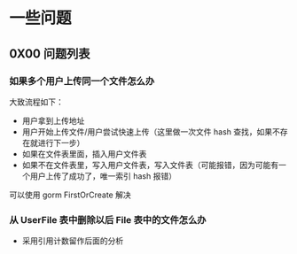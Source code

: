 # 一些问题





## 0X00 问题列表



### 如果多个用户上传同一个文件怎么办



大致流程如下：



+ 用户拿到上传地址
+ 用户开始上传文件/用户尝试快速上传（这里做一次文件 hash 查找，如果不存在就进行下一步）
+ 如果在文件表里面，插入用户文件表
+ 如果不在文件表里，写入用户文件表，写入文件表（可能报错，因为可能有一个用户上传了成功了，唯一索引 hash 报错）



可以使用 gorm FirstOrCreate 解决

### 从 UserFile 表中删除以后 File 表中的文件怎么办

+ 采用引用计数留作后面的分析

